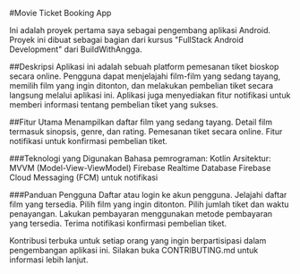 #Movie Ticket Booking App

Ini adalah proyek pertama saya sebagai pengembang aplikasi Android. Proyek ini dibuat sebagai bagian dari kursus "FullStack Android Development" dari BuildWithAngga.

##Deskripsi
Aplikasi ini adalah sebuah platform pemesanan tiket bioskop secara online. 
Pengguna dapat menjelajahi film-film yang sedang tayang, memilih film yang ingin ditonton, 
dan melakukan pembelian tiket secara langsung melalui aplikasi ini. Aplikasi juga menyediakan fitur notifikasi untuk memberi informasi tentang pembelian tiket yang sukses.

##Fitur Utama
Menampilkan daftar film yang sedang tayang.
Detail film termasuk sinopsis, genre, dan rating.
Pemesanan tiket secara online.
Fitur notifikasi untuk konfirmasi pembelian tiket.

###Teknologi yang Digunakan
Bahasa pemrograman: Kotlin
Arsitektur: MVVM (Model-View-ViewModel)
Firebase Realtime Database
Firebase Cloud Messaging (FCM) untuk notifikasi

###Panduan Pengguna
Daftar atau login ke akun pengguna.
Jelajahi daftar film yang tersedia.
Pilih film yang ingin ditonton.
Pilih jumlah tiket dan waktu penayangan.
Lakukan pembayaran menggunakan metode pembayaran yang tersedia.
Terima notifikasi konfirmasi pembelian tiket.

Kontribusi terbuka untuk setiap orang yang ingin berpartisipasi dalam pengembangan aplikasi ini. Silakan buka CONTRIBUTING.md untuk informasi lebih lanjut.

